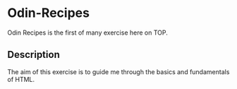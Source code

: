 # Odin-Recipes
Odin Recipes is the first of many exercise here on TOP.

## Description
The aim of this exercise is to guide me through the basics and fundamentals of HTML.